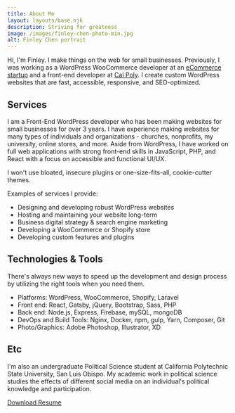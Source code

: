 ```yaml
---
title: About Me
layout: layouts/base.njk
description: Striving for greatness
image: /images/finley-chen-photo-min.jpg
alt: Finley Chen portrait
---
```

Hi, I'm Finley. I make things on the web for small businesses. Previously, I was working as a WordPress WooCommerce developer at an [eCommerce startup](https://www.allpeople.co/) and a front-end developer at [Cal Poly](https://calpoly.edu). 
I create custom WordPress websites that are fast, accessible, responsive, and SEO-optimized. 


## Services 
I am a Front-End WordPress developer who has been making websites for small businesses for over 3 years. I have experience making websites for many types of individuals and organizations - churches, nonprofits, my university, online stores,  and more. Aside from WordPress, I have worked on full web applications with strong front-end skills in JavaScript, PHP, and React with a focus on accessible and functional UI/UX. 

I won't use bloated, insecure plugins or one-size-fits-all, cookie-cutter themes.

Examples of services I provide:
<ul class="dash">
    <li>Designing and developing robust WordPress websites</li>
    <li>Hosting and maintaining your website long-term</li>
    <li>Business digital strategy & search engine marketing</li>
    <li>Developing a WooCommerce or Shopify store</li>
    <li>Developing custom features and plugins</li>
</ul>



## Technologies & Tools
There's always new ways to speed up the development and design process by utilizing the right tools when you need them.
<ul class="dash">
    <li>Platforms: WordPress, WooCommerce, Shopify, Laravel</li>
    <li>Front end: React, Gatsby, jQuery, Bootstrap, Sass, PHP</li>
    <li>Back end: Node.js, Express, Firebase, mySQL, mongoDB</li>
    <li>DevOps and Build Tools: Nginx, Docker, npm, gulp, Yarn, Composer, Git</li>
    <li>Photo/Graphics: Adobe Photoshop, Illustrator, XD</li>
</ul>

## Etc

I'm also an undergraduate Political Science student at California Polytechnic State University, San Luis Obispo. My academic work in political science studies the effects of different social media on an individual's political knowledge and participation. 


<a href="/files/FinleyChenResume2020.pdf" class="button">Download Resume</a>